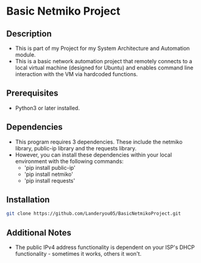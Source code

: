 # Basic Netmiko Project

## Description
- This is part of my Project for my System Architecture and Automation module.
- This is a basic network automation project that remotely connects to a local virtual machine (designed for Ubuntu) and enables command line interaction with the VM via hardcoded functions.

## Prerequisites
- Python3 or later installed.

## Dependencies
- This program requires 3 dependencies. These include the netmiko library, public-ip library and the requests library.
- However, you can install these dependencies within your local environment with the following commands:
    - 'pip install public-ip'
    - 'pip install netmiko'
    - 'pip install requests'

## Installation
```bash
git clone https://github.com/Landeryou05/BasicNetmikoProject.git
```

## Additional Notes
- The public IPv4 address functionality is dependent on your ISP's DHCP functionality - sometimes it works, others it won't.
